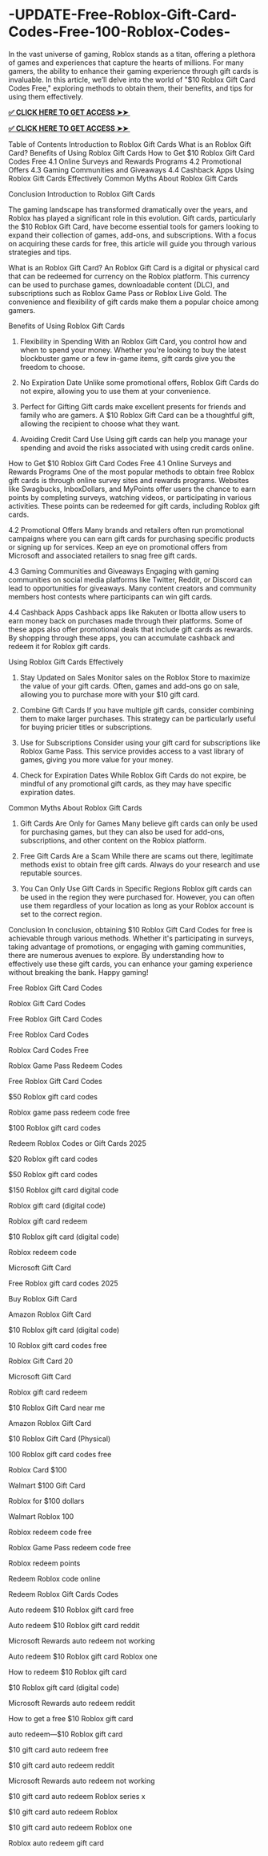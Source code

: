 # -UPDATE-Free-Roblox-Gift-Card-Codes-Free-100-Roblox-Codes-
In the vast universe of gaming, Roblox stands as a titan, offering a plethora of games and experiences that capture the hearts of millions. For many gamers, the ability to enhance their gaming experience through gift cards is invaluable. In this article, we’ll delve into the world of "$10 Roblox Gift Card Codes Free," exploring methods to obtain them, their benefits, and tips for using them effectively.

**[✅ CLICK HERE TO GET ACCESS ➤➤ ​​](https://xnproo.com/giftcards/)**

**[✅ CLICK HERE TO GET ACCESS ➤➤ ​​](https://xnproo.com/giftcards/)**

Table of Contents
Introduction to Roblox Gift Cards
What is an Roblox Gift Card?
Benefits of Using Roblox Gift Cards
How to Get $10 Roblox Gift Card Codes Free
4.1 Online Surveys and Rewards Programs
4.2 Promotional Offers
4.3 Gaming Communities and Giveaways
4.4 Cashback Apps
Using Roblox Gift Cards Effectively
Common Myths About Roblox Gift Cards

Conclusion
Introduction to Roblox Gift Cards

The gaming landscape has transformed dramatically over the years, and Roblox has played a significant role in this evolution. Gift cards, particularly the $10 Roblox Gift Card, have become essential tools for gamers looking to expand their collection of games, add-ons, and subscriptions. With a focus on acquiring these cards for free, this article will guide you through various strategies and tips.

What is an Roblox Gift Card?
An Roblox Gift Card is a digital or physical card that can be redeemed for currency on the Roblox platform. This currency can be used to purchase games, downloadable content (DLC), and subscriptions such as Roblox Game Pass or Roblox Live Gold. The convenience and flexibility of gift cards make them a popular choice among gamers.

Benefits of Using Roblox Gift Cards
1. Flexibility in Spending
With an Roblox Gift Card, you control how and when to spend your money. Whether you're looking to buy the latest blockbuster game or a few in-game items, gift cards give you the freedom to choose.

2. No Expiration Date
Unlike some promotional offers, Roblox Gift Cards do not expire, allowing you to use them at your convenience.

3. Perfect for Gifting
Gift cards make excellent presents for friends and family who are gamers. A $10 Roblox Gift Card can be a thoughtful gift, allowing the recipient to choose what they want.

4. Avoiding Credit Card Use
Using gift cards can help you manage your spending and avoid the risks associated with using credit cards online.

How to Get $10 Roblox Gift Card Codes Free
4.1 Online Surveys and Rewards Programs
One of the most popular methods to obtain free Roblox gift cards is through online survey sites and rewards programs. Websites like Swagbucks, InboxDollars, and MyPoints offer users the chance to earn points by completing surveys, watching videos, or participating in various activities. These points can be redeemed for gift cards, including Roblox gift cards.

4.2 Promotional Offers
Many brands and retailers often run promotional campaigns where you can earn gift cards for purchasing specific products or signing up for services. Keep an eye on promotional offers from Microsoft and associated retailers to snag free gift cards.

4.3 Gaming Communities and Giveaways
Engaging with gaming communities on social media platforms like Twitter, Reddit, or Discord can lead to opportunities for giveaways. Many content creators and community members host contests where participants can win gift cards.

4.4 Cashback Apps
Cashback apps like Rakuten or Ibotta allow users to earn money back on purchases made through their platforms. Some of these apps also offer promotional deals that include gift cards as rewards. By shopping through these apps, you can accumulate cashback and redeem it for Roblox gift cards.

Using Roblox Gift Cards Effectively
1. Stay Updated on Sales
Monitor sales on the Roblox Store to maximize the value of your gift cards. Often, games and add-ons go on sale, allowing you to purchase more with your $10 gift card.

2. Combine Gift Cards
If you have multiple gift cards, consider combining them to make larger purchases. This strategy can be particularly useful for buying pricier titles or subscriptions.

3. Use for Subscriptions
Consider using your gift card for subscriptions like Roblox Game Pass. This service provides access to a vast library of games, giving you more value for your money.

4. Check for Expiration Dates
While Roblox Gift Cards do not expire, be mindful of any promotional gift cards, as they may have specific expiration dates.

Common Myths About Roblox Gift Cards
1. Gift Cards Are Only for Games
Many believe gift cards can only be used for purchasing games, but they can also be used for add-ons, subscriptions, and other content on the Roblox platform.

2. Free Gift Cards Are a Scam
While there are scams out there, legitimate methods exist to obtain free gift cards. Always do your research and use reputable sources.

3. You Can Only Use Gift Cards in Specific Regions
Roblox gift cards can be used in the region they were purchased for. However, you can often use them regardless of your location as long as your Roblox account is set to the correct region.

Conclusion
In conclusion, obtaining $10 Roblox Gift Card Codes for free is achievable through various methods. Whether it's participating in surveys, taking advantage of promotions, or engaging with gaming communities, there are numerous avenues to explore. By understanding how to effectively use these gift cards, you can enhance your gaming experience without breaking the bank. Happy gaming!

Free Roblox Gift Card Codes

Roblox Gift Card Codes

Free Roblox Gift Card Codes

Free Roblox Card Codes

Roblox Card Codes Free

Roblox Game Pass Redeem Codes

Free Roblox Gift Card Codes

$50 Roblox gift card codes

Roblox game pass redeem code free

$100 Roblox gift card codes

Redeem Roblox Codes or Gift Cards 2025

$20 Roblox gift card codes

$50 Roblox gift card codes

$150 Roblox gift card digital code

Roblox gift card (digital code)

Roblox gift card redeem

$10 Roblox gift card (digital code)

Roblox redeem code

Microsoft Gift Card

Free Roblox gift card codes 2025

Buy Roblox Gift Card

Amazon Roblox Gift Card

$10 Roblox gift card (digital code)

10 Roblox gift card codes free

Roblox Gift Card 20

Microsoft Gift Card

Roblox gift card redeem

$10 Roblox Gift Card near me

Amazon Roblox Gift Card

$10 Roblox Gift Card (Physical)

100 Roblox gift card codes free

Roblox Card $100

Walmart $100 Gift Card

Roblox for $100 dollars

Walmart Roblox 100

Roblox redeem code free

Roblox Game Pass redeem code free

Roblox redeem points

Redeem Roblox code online

Redeem Roblox Gift Cards Codes

Auto redeem $10 Roblox gift card free

Auto redeem $10 Roblox gift card reddit

Microsoft Rewards auto redeem not working

Auto redeem $10 Roblox gift card Roblox one

How to redeem $10 Roblox gift card

$10 Roblox gift card (digital code)

Microsoft Rewards auto redeem reddit

How to get a free $10 Roblox gift card

auto redeem—$10 Roblox gift card

$10 gift card auto redeem free

$10 gift card auto redeem reddit

Microsoft Rewards auto redeem not working

$10 gift card auto redeem Roblox series x

$10 gift card auto redeem Roblox

$10 gift card auto redeem Roblox one

Roblox auto redeem gift card
